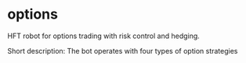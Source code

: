 # options
HFT robot for options trading with risk control and hedging.

Short description:
The bot operates with four types of option strategies